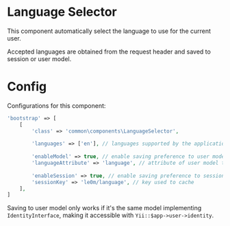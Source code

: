 Language Selector
=================

This component automatically select the language to use for the current user.

Accepted languages are obtained from the request header and saved to session or user model.

Config
======

Configurations for this component:

```php
'bootstrap' => [
    [
        'class' => 'common\components\LanguageSelector',
        
        'languages' => ['en'], // languages supported by the application
        
        'enableModel' => true, // enable saving preference to user model, for logged users
        'languageAttribute' => 'language', // attribute of user model to use
        
        'enableSession' => true, // enable saving preference to session, for guest users
        'sessionKey' => 'le0m/language', // key used to cache
    ],
]
```

Saving to user model only works if it's the same model implementing `IdentityInterface`, making it accessible with `Yii::$app->user->identity`.
